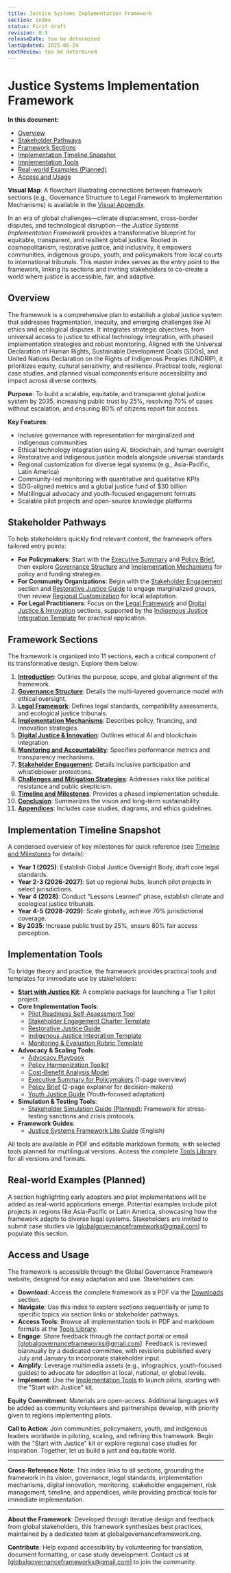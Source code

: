 ```yaml
---
title: Justice Systems Implementation Framework
section: index
status: First draft
revision: 0.5
releaseDate: too be determined
lastUpdated: 2025-06-24
nextReview: too be determined
---
```



# Justice Systems Implementation Framework

**In this document:**
- [Overview](#overview)
- [Stakeholder Pathways](#stakeholder-pathways)
- [Framework Sections](#framework-sections)
- [Implementation Timeline Snapshot](#implementation-timeline-snapshot)
- [Implementation Tools](#implementation-tools)
- [Real-world Examples (Planned)](#real-world-examples)
- [Access and Usage](#access-and-usage)

**Visual Map**: A flowchart illustrating connections between framework sections (e.g., Governance Structure to Legal Framework to Implementation Mechanisms) is available in the [Visual Appendix](/frameworks/justice-systems#appendices).

In an era of global challenges—climate displacement, cross-border disputes, and technological disruption—the *Justice Systems Implementation Framework* provides a transformative blueprint for equitable, transparent, and resilient global justice. Rooted in cosmopolitanism, restorative justice, and inclusivity, it empowers communities, indigenous groups, youth, and policymakers from local courts to international tribunals. This master index serves as the entry point to the framework, linking its sections and inviting stakeholders to co-create a world where justice is accessible, fair, and adaptive.

## <a id="overview"></a>Overview
The framework is a comprehensive plan to establish a global justice system that addresses fragmentation, inequity, and emerging challenges like AI ethics and ecological disputes. It integrates strategic objectives, from universal access to justice to ethical technology integration, with phased implementation strategies and robust monitoring. Aligned with the Universal Declaration of Human Rights, Sustainable Development Goals (SDGs), and United Nations Declaration on the Rights of Indigenous Peoples (UNDRIP), it prioritizes equity, cultural sensitivity, and resilience. Practical tools, regional case studies, and planned visual components ensure accessibility and impact across diverse contexts.

**Purpose**: To build a scalable, equitable, and transparent global justice system by 2035, increasing public trust by 25%, resolving 70% of cases without escalation, and ensuring 80% of citizens report fair access.

**Key Features**:
- Inclusive governance with representation for marginalized and indigenous communities
- Ethical technology integration using AI, blockchain, and human oversight
- Restorative and indigenous justice models alongside universal standards
- Regional customization for diverse legal systems (e.g., Asia-Pacific, Latin America)
- Community-led monitoring with quantitative and qualitative KPIs
- SDG-aligned metrics and a global justice fund of $30 billion
- Multilingual advocacy and youth-focused engagement formats
- Scalable pilot projects and open-source knowledge platforms

## <a id="stakeholder-pathways"></a>Stakeholder Pathways
To help stakeholders quickly find relevant content, the framework offers tailored entry points:

- **For Policymakers**: Start with the [Executive Summary](/frameworks/tools/justice/executive-summary-en.pdf) and [Policy Brief](/frameworks/tools/justice/policy-brief-en.pdf), then explore [Governance Structure](/frameworks/justice-systems#governance-structure) and [Implementation Mechanisms](/frameworks/justice-systems#implementation-mechanisms) for policy and funding strategies.
- **For Community Organizations**: Begin with the [Stakeholder Engagement](/frameworks/justice-systems#stakeholder-engagement) section and [Restorative Justice Guide](/frameworks/tools/justice/restorative-justice-guide-en.pdf) to engage marginalized groups, then review [Regional Customization](/frameworks/justice-systems#appendices) for local adaptation.
- **For Legal Practitioners**: Focus on the [Legal Framework](/frameworks/justice-systems#legal-framework) and [Digital Justice & Innovation](/frameworks/justice-systems#digital-justice-innovation) sections, supported by the [Indigenous Justice Integration Template](/frameworks/tools/justice/indigenous-justice-integration-template-en.pdf) for practical application.

## <a id="framework-sections"></a>Framework Sections
The framework is organized into 11 sections, each a critical component of its transformative design. Explore them below:

1. **[Introduction](/frameworks/justice-systems#introduction)**: Outlines the purpose, scope, and global alignment of the framework.
2. **[Governance Structure](/frameworks/justice-systems#governance-structure)**: Details the multi-layered governance model with ethical oversight.
3. **[Legal Framework](/frameworks/justice-systems#legal-framework)**: Defines legal standards, compatibility assessments, and ecological justice tribunals.
4. **[Implementation Mechanisms](/frameworks/justice-systems#implementation-mechanisms)**: Describes policy, financing, and innovation strategies.
5. **[Digital Justice & Innovation](/frameworks/justice-systems#digital-justice-innovation)**: Outlines ethical AI and blockchain integration.
6. **[Monitoring and Accountability](/frameworks/justice-systems#monitoring-accountability)**: Specifies performance metrics and transparency mechanisms.
7. **[Stakeholder Engagement](/frameworks/justice-systems#stakeholder-engagement)**: Details inclusive participation and whistleblower protections.
8. **[Challenges and Mitigation Strategies](/frameworks/justice-systems#challenges-mitigation)**: Addresses risks like political resistance and public skepticism.
9. **[Timeline and Milestones](/frameworks/justice-systems#timeline-milestones)**: Provides a phased implementation schedule.
10. **[Conclusion](/frameworks/justice-systems#conclusion)**: Summarizes the vision and long-term sustainability.
11. **[Appendices](/frameworks/justice-systems#appendices)**: Includes case studies, diagrams, and ethics guidelines.

## <a id="implementation-timeline-snapshot"></a>Implementation Timeline Snapshot
A condensed overview of key milestones for quick reference (see [Timeline and Milestones](/frameworks/justice-systems#timeline-milestones) for details):

- **Year 1 (2025)**: Establish Global Justice Oversight Body, draft core legal standards.
- **Year 2-3 (2026-2027)**: Set up regional hubs, launch pilot projects in select jurisdictions.
- **Year 4 (2028)**: Conduct "Lessons Learned" phase, establish climate and ecological justice tribunals.
- **Year 4-5 (2028-2029)**: Scale globally, achieve 70% jurisdictional coverage.
- **By 2035**: Increase public trust by 25%, ensure 80% fair access perception.

## <a id="implementation-tools"></a>Implementation Tools
To bridge theory and practice, the framework provides practical tools and templates for immediate use by stakeholders:

- **[Start with Justice Kit](/frameworks/tools/justice/start-with-justice-kit-en.zip)**: A complete package for launching a Tier 1 pilot project.
- **Core Implementation Tools**:
  - [Pilot Readiness Self-Assessment Tool](/frameworks/tools/justice/pilot-readiness-self-assessment-tool-en.pdf)
  - [Stakeholder Engagement Charter Template](/frameworks/tools/justice/stakeholder-engagement-charter-en.pdf)
  - [Restorative Justice Guide](/frameworks/tools/justice/restorative-justice-guide-en.pdf)
  - [Indigenous Justice Integration Template](/frameworks/tools/justice/indigenous-justice-integration-template-en.pdf)
  - [Monitoring & Evaluation Rubric Template](/frameworks/tools/justice/monitoring-evaluation-rubric-en.pdf)
- **Advocacy & Scaling Tools**:
  - [Advocacy Playbook](/frameworks/tools/justice/advocacy-playbook-en.pdf)
  - [Policy Harmonization Toolkit](/frameworks/tools/justice/policy-harmonization-toolkit-en.pdf)
  - [Cost-Benefit Analysis Model](/frameworks/tools/justice/cost-benefit-analysis-model-en.pdf)
  - [Executive Summary for Policymakers](/frameworks/tools/justice/executive-summary-en.pdf) (1-page overview)
  - [Policy Brief](/frameworks/tools/justice/policy-brief-en.pdf) (2-page explainer for decision-makers)
  - [Youth Justice Guide](/frameworks/tools/justice/youth-justice-guide-en.pdf) (Youth-focused adaptation)
- **Simulation & Testing Tools**:
  - [Stakeholder Simulation Guide (Planned)](/frameworks/tools/justice/stakeholder-simulation-guide-en.pdf): Framework for stress-testing sanctions and crisis protocols.
- **Framework Guides**:
  - [Justice Systems Framework Lite Guide](/frameworks/tools/justice/justice-framework-lite-guide-en.pdf) (English)

All tools are available in PDF and editable markdown formats, with selected tools planned for multilingual versions. Access the complete [Tools Library](/frameworks/tools/justice) for all versions and formats.

## <a id="real-world-examples"></a>Real-world Examples (Planned)
A section highlighting early adopters and pilot implementations will be added as real-world applications emerge. Potential examples include pilot projects in regions like Asia-Pacific or Latin America, showcasing how the framework adapts to diverse legal systems. Stakeholders are invited to submit case studies via [globalgovernanceframeworks@gmail.com] to populate this section.

## <a id="access-and-usage"></a>Access and Usage
The framework is accessible through the Global Governance Framework website, designed for easy adaptation and use. Stakeholders can:

- **Download**: Access the complete framework as a PDF via the [Downloads](/downloads) section.
- **Navigate**: Use this index to explore sections sequentially or jump to specific topics via section links or stakeholder pathways.
- **Access Tools**: Browse all implementation tools in PDF and markdown formats at the [Tools Library](/frameworks/tools/justice).
- **Engage**: Share feedback through the contact portal or email [globalgovernanceframeworks@gmail.com]. Feedback is reviewed biannually by a dedicated committee, with revisions published every July and January to incorporate stakeholder input.
- **Amplify**: Leverage multimedia assets (e.g., infographics, youth-focused guides) to advocate for adoption at local, national, or global levels.
- **Implement**: Use the [Implementation Tools](#implementation-tools) to launch pilots, starting with the "Start with Justice" kit.

**Equity Commitment**: Materials are open-access. Additional languages will be added as community volunteers and partnerships develop, with priority given to regions implementing pilots.

**Call to Action**: Join communities, policymakers, youth, and indigenous leaders worldwide in piloting, scaling, and refining this framework. Begin with the "Start with Justice" kit or explore regional case studies for inspiration. Together, let us build a just and equitable world.

---

**Cross-Reference Note**: This index links to all sections, grounding the framework in its vision, governance, legal standards, implementation mechanisms, digital innovation, monitoring, stakeholder engagement, risk management, timeline, and appendices, while providing practical tools for immediate implementation.

---

**About the Framework**: Developed through iterative design and feedback from global stakeholders, this framework synthesizes best practices, maintained by a dedicated team at globalgovernanceframework.org.

**Contribute**: Help expand accessibility by volunteering for translation, document formatting, or case study development. Contact us at [globalgovernanceframeworks@gmail.com] to join the community.
